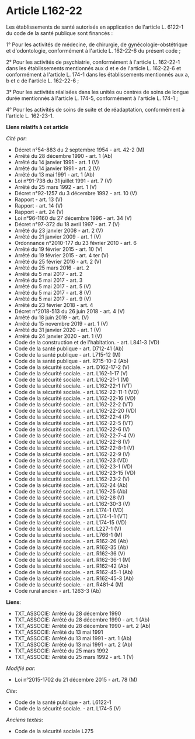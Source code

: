 # Article L162-22

Les établissements de santé autorisés en application de l'article L. 6122-1 du code de la santé publique sont financés : 

1° Pour les activités de médecine, de chirurgie, de gynécologie-obstétrique et d'odontologie, conformément à l'article L.
162-22-6 du présent code ; 

2° Pour les activités de psychiatrie, conformément à l'article L. 162-22-1 dans les établissements mentionnés aux d et e de
l'article L. 162-22-6 et conformément à l'article L. 174-1 dans les établissements mentionnés aux a, b et c de l'article L.
162-22-6 ; 

3° Pour les activités réalisées dans les unités ou centres de soins de longue durée mentionnés à l'article L. 174-5,
conformément à l'article L. 174-1 ; 

4° Pour les activités de soins de suite et de réadaptation, conformément à l'article L. 162-23-1.

**Liens relatifs à cet article**

_Cité par_:

  - Décret n°54-883 du 2 septembre 1954 - art. 42-2 (M)
  - Arrêté du 28 décembre 1990 - art. 1 (Ab)
  - Arrêté du 14 janvier 1991 - art. 1 (V)
  - Arrêté du 14 janvier 1991 - art. 2 (V)
  - Arrêté du 13 mai 1991 - art. 1 (Ab)
  - Loi n°91-738 du 31 juillet 1991 - art. 7 (V)
  - Arrêté du 25 mars 1992 - art. 1 (V)
  - Décret n°92-1257 du 3 décembre 1992 - art. 10 (V)
  - Rapport - art. 13 (V)
  - Rapport - art. 14 (V)
  - Rapport - art. 24 (V)
  - Loi n°96-1160 du 27 décembre 1996 - art. 34 (V)
  - Décret n°97-372 du 18 avril 1997 - art. 7 (V)
  - Arrêté du 23 janvier 2008 - art. 2 (V)
  - Arrêté du 21 janvier 2009 - art. 1 (V)
  - Ordonnance n°2010-177 du 23 février 2010 - art. 6
  - Arrêté du 19 février 2015 - art. 10 (V)
  - Arrêté du 19 février 2015 - art. 4 ter (V)
  - Arrêté du 25 février 2016 - art. 2 (V)
  - Arrêté du 25 mars 2016 - art. 2
  - Arrêté du 5 mai 2017 - art. 2
  - Arrêté du 5 mai 2017 - art. 3
  - Arrêté du 5 mai 2017 - art. 5 (V)
  - Arrêté du 5 mai 2017 - art. 8 (V)
  - Arrêté du 5 mai 2017 - art. 9 (V)
  - Arrêté du 23 février 2018 - art. 4
  - Décret n°2018-513 du 26 juin 2018 - art. 4 (V)
  - Arrêté du 18 juin 2019 - art. (V)
  - Arrêté du 15 novembre 2019 - art. 1 (V)
  - Arrêté du 31 janvier 2020 - art. 1 (V)
  - Arrêté du 24 janvier 2020 - art. 1 (V)
  - Code de la construction et de l'habitation. - art. L841-3 (VD)
  - Code de la santé publique - art. D712-41 (Ab)
  - Code de la santé publique - art. L715-12 (M)
  - Code de la santé publique - art. R715-10-2 (Ab)
  - Code de la sécurité sociale. - art. D162-17-2 (V)
  - Code de la sécurité sociale. - art. L162-1-17 (V)
  - Code de la sécurité sociale. - art. L162-21-1 (M)
  - Code de la sécurité sociale. - art. L162-22-1 (VT)
  - Code de la sécurité sociale. - art. L162-22-11-1 (VD)
  - Code de la sécurité sociale. - art. L162-22-16 (VD)
  - Code de la sécurité sociale. - art. L162-22-2 (VT)
  - Code de la sécurité sociale. - art. L162-22-20 (VD)
  - Code de la sécurité sociale. - art. L162-22-4 (P)
  - Code de la sécurité sociale. - art. L162-22-5 (VT)
  - Code de la sécurité sociale. - art. L162-22-6 (V)
  - Code de la sécurité sociale. - art. L162-22-7-4 (V)
  - Code de la sécurité sociale. - art. L162-22-8 (V)
  - Code de la sécurité sociale. - art. L162-22-8-1 (V)
  - Code de la sécurité sociale. - art. L162-22-9 (V)
  - Code de la sécurité sociale. - art. L162-23 (VD)
  - Code de la sécurité sociale. - art. L162-23-1 (VD)
  - Code de la sécurité sociale. - art. L162-23-15 (VD)
  - Code de la sécurité sociale. - art. L162-23-2 (V)
  - Code de la sécurité sociale. - art. L162-24 (Ab)
  - Code de la sécurité sociale. - art. L162-25 (Ab)
  - Code de la sécurité sociale. - art. L162-28 (V)
  - Code de la sécurité sociale. - art. L162-30-3 (V)
  - Code de la sécurité sociale. - art. L174-1 (VD)
  - Code de la sécurité sociale. - art. L174-1-1 (VT)
  - Code de la sécurité sociale. - art. L174-15 (VD)
  - Code de la sécurité sociale. - art. L227-1 (V)
  - Code de la sécurité sociale. - art. L766-1 (M)
  - Code de la sécurité sociale. - art. R162-26 (Ab)
  - Code de la sécurité sociale. - art. R162-35 (Ab)
  - Code de la sécurité sociale. - art. R162-36 (V)
  - Code de la sécurité sociale. - art. R162-36-1 (M)
  - Code de la sécurité sociale. - art. R162-42 (Ab)
  - Code de la sécurité sociale. - art. R162-45-1 (Ab)
  - Code de la sécurité sociale. - art. R162-45-3 (Ab)
  - Code de la sécurité sociale. - art. R481-4 (M)
  - Code rural ancien - art. 1263-3 (Ab)

**Liens**:

  - TXT_ASSOCIE: Arrêté du 28 décembre 1990
  - TXT_ASSOCIE: Arrêté du 28 décembre 1990 - art. 1 (Ab)
  - TXT_ASSOCIE: Arrêté du 28 décembre 1990 - art. 2 (Ab)
  - TXT_ASSOCIE: Arrêté du 13 mai 1991
  - TXT_ASSOCIE: Arrêté du 13 mai 1991 - art. 1 (Ab)
  - TXT_ASSOCIE: Arrêté du 13 mai 1991 - art. 2 (Ab)
  - TXT_ASSOCIE: Arrêté du 25 mars 1992
  - TXT_ASSOCIE: Arrêté du 25 mars 1992 - art. 1 (V)

_Modifié par_:

  - Loi n°2015-1702 du 21 décembre 2015 - art. 78 (M)

_Cite_:

  - Code de la santé publique - art. L6122-1
  - Code de la sécurité sociale. - art. L174-5 (V)

_Anciens textes_:

  - Code de la sécurité sociale L275
